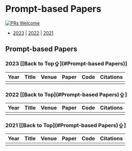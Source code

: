 # Prompt-based Papers
[![PRs Welcome](https://img.shields.io/badge/PRs-welcome-brightgreen.svg?style=flat-square)](http://makeapullrequest.com)

-  [2023](#2023-back-to-top⇪) | [2022](#2022-back-to-top⇪) | [2021](#2021-back-to-top⇪) 

## Prompt-based Papers

### 2023 [[Back to Top⇪](#Prompt-based Papers)]
| Year | Title | Venue | Paper | Code | Citations |
| ---- | ----- | ----- | ----- | ---- | ---- |
|      |       |       |       |      |      |
### 2022 [[Back to Top](#Prompt-based Papers)⇪]

| Year | Title | Venue | Paper | Code | Citations |
| ---- | ----- | ----- | ----- | ---- | ---- |
|      |       |       |       |      |      |

### 2021 [[Back to Top](#Prompt-based Papers)⇪]

| Year | Title | Venue | Paper | Code | Citations |
| ---- | ----- | ----- | ----- | ---- | ---- |
|      |       |       |       |      |      |
